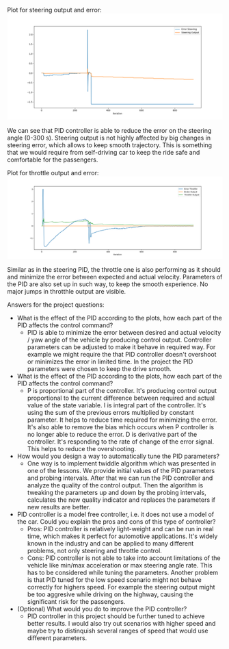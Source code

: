 Plot for steering output and error: 
![results](steer_plot.png "results")

We can see that PID controller is able to reduce the error on the steering angle (0-300 s).
Steering output is not highly affected by big changes in steering error, which allows to keep smooth trajectory. This is something that we would require from self-driving car to keep the ride safe and comfortable for the passengers.


Plot for throttle output and error:
![results](throttle_plot.png "results")

Similar as in the steering PID, the throttle one is also performing as it should and minimize the error between expected and actual velocity. Parameters of the PID are also set up in such way, to keep the smooth experience. No major jumps in throtthle output are visible.

Answers for the project questions:
* What is the effect of the PID according to the plots, how each part of the PID affects the control command?
    * PID is able to minimize the error between desired and actual velocity / yaw angle of the vehicle by producing control output. Controller parameters can be adjusted to make it behave in required way. For example we might require the that PID controller doesn't overshoot or minimizes the error in limited time. In the project the PID parameters were chosen to keep the drive smooth.
* What is the effect of the PID according to the plots, how each part of the PID affects the control command?
    * P is proportional part of the controller. It's producing control output proportional to the current difference between required and actual value of the state variable. 
    I is integral part of the controller. It's using the sum of the previous errors multiplied by constant parameter. It helps to reduce time required for minimizing the error. It's also able to remove the bias which occurs when P controller is no longer able to reduce the error.
    D is derivative part of the controller. It's responding to the rate of change of the error signal. This helps to reduce the overshooting.
* How would you design a way to automatically tune the PID parameters?
    * One way is to implement twiddle algorithm which was presented in one of the lessons. We provide initial values of the PID parameters and probing intervals. After that we can run the PID controller and analyze the quality of the control output. Then the algorithm is tweaking the parameters up and down by the probing intervals, calculates the new quality indicator and replaces the parameters if new results are better. 
* PID controller is a model free controller, i.e. it does not use a model of the car. Could you explain the pros and cons of this type of controller?
    * Pros: PID controller is relatively light-weight and can be run in real time, which makes it perfect for automotive applications. It's widely known in the industry and can be applied to many different problems, not only steering and throttle control.
    * Cons: PID controller is not able to take into account limitations of the vehicle like min/max acceleration or max steering angle rate. This has to be considered while tuning the parameters. Another problem is that PID tuned for the low speed scenario might not behave correctly for highers speed. For example the steering output might be too aggresive while driving on the highway, causing the significant risk for the passengers.
* (Optional) What would you do to improve the PID controller?
    * PID controller in this project should be further tuned to achieve better results. I would also try out scenarios with higher speed and maybe try to distinquish several ranges of speed that would use different parameters.
